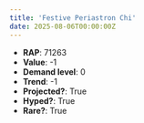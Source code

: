 ```yaml
---
title: 'Festive Periastron Chi'
date: 2025-08-06T00:00:00Z
---
```

- **RAP**: 71263
- **Value**: -1
- **Demand level**: 0
- **Trend**: -1
- **Projected?**: True
- **Hyped?**: True
- **Rare?**: True
